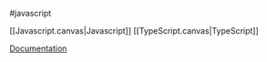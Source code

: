 #javascript 

[[Javascript.canvas|Javascript]]
[[TypeScript.canvas|TypeScript]]

[Documentation](https://threejs.org/docs/index.html#manual/en/introduction/Creating-a-scene)


